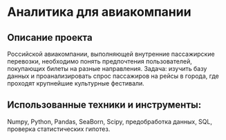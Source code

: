 # Аналитика для авиакомпании

## Описание проекта
Российской авиакомпании, выполняющей внутренние пассажирские перевозки, необходимо понять предпочтения пользователей, покупающих билеты на разные направления.
Задача: изучить базу данных и проанализировать спрос пассажиров на рейсы в города, где проходят крупнейшие культурные фестивали.

## Использованные техники и инструменты:
Numpy, Python, Pandas, SeaBorn, Scipy, предобработка данных, SQL, проверка статистических гипотез.
